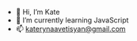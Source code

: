 - 👋 Hi, I’m Kate
- 🌱 I’m currently learning JavaScript
- 📫 katerynaavetisyan@gmail.com

<!---
katerynaavetisyan/katerynaavetisyan is a ✨ special ✨ repository because its `README.md` (this file) appears on your GitHub profile.
You can click the Preview link to take a look at your changes.
--->

